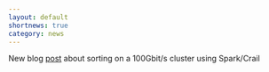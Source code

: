 ```yaml
---
layout: default
shortnews: true
category: news
---
```

New blog <a href="{{ site.base }}/blog/2017/01/sorting.html">post</a> about sorting on a 100Gbit/s cluster using Spark/Crail
